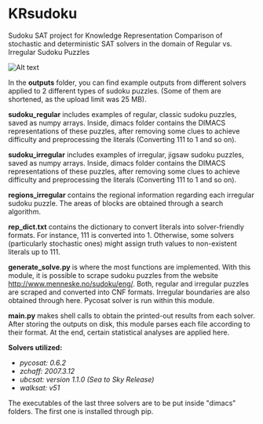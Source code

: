# KRsudoku
Sudoku SAT project for Knowledge Representation
Comparison of stochastic and deterministic SAT solvers in the domain of Regular vs. Irregular Sudoku Puzzles

![Alt text](irregular.pnh?raw=true "Example of an irregular sudoku puzzle")

In the **outputs** folder, you can find example outputs from different solvers applied to 2 different types of sudoku puzzles. (Some of them are shortened, as the upload limit was 25 MB).

**sudoku_regular** includes examples of regular, classic sudoku puzzles, saved as numpy arrays. Inside, dimacs folder contains the DIMACS representations of these puzzles, after removing some clues to achieve difficulty and preprocessing the literals (Converting 111 to 1 and so on).

**sudoku_irregular** includes examples of irregular, jigsaw sudoku puzzles, saved as numpy arrays. Inside, dimacs folder contains the DIMACS representations of these puzzles, after removing some clues to achieve difficulty and preprocessing the literals (Converting 111 to 1 and so on).

**regions_irregular** contains the regional information regarding each irregular sudoku puzzle. The areas of blocks are obtained through a search algorithm.

**rep_dict.txt** contains the dictionary to convert literals into solver-friendly formats. For instance, 111 is converted into 1. Otherwise, some solvers (particularly stochastic ones) might assign truth values to non-existent literals up to 111.

**generate_solve.py** is where the most functions are implemented. With this module, it is possible to scrape sudoku puzzles from the website http://www.menneske.no/sudoku/eng/. Both, regular and irregular puzzles are scraped and converted into CNF formats. Irregular boundaries are also obtained through here. Pycosat solver is run within this module.

**main.py** makes shell calls to obtain the printed-out results from each solver. After storing the outputs on disk, this module parses each file according to their format. At the end, certain statistical analyses are applied here.

**Solvers utilized:**

* *pycosat: 0.6.2*
* *zchaff: 2007.3.12*
* *ubcsat: version 1.1.0 (Sea to Sky Release)*
* *walksat: v51*

The executables of the last three solvers are to be put inside "dimacs" folders. The first one is installed through pip.
